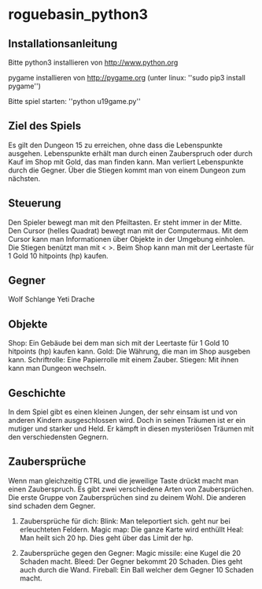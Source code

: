 # roguebasin_python3

## Installationsanleitung

Bitte python3 installieren von http://www.python.org

pygame installieren von http://pygame.org 
(unter linux: ''sudo pip3 install pygame'')

Bitte spiel starten: ''python u19game.py''

## Ziel des Spiels
Es gilt den Dungeon 15 zu erreichen, ohne dass die Lebenspunkte ausgehen.
Lebenspunkte erhält man durch einen Zauberspruch oder durch Kauf im Shop mit Gold, das man finden kann.
Man verliert Lebenspunkte durch die Gegner.
Über die Stiegen kommt man von einem Dungeon zum nächsten.

## Steuerung

Den Spieler bewegt man mit den Pfeiltasten. Er steht immer in der Mitte.
Den Cursor (helles Quadrat) bewegt man mit der Computermaus.
Mit dem Cursor kann man Informationen über Objekte in der Umgebung einholen.
Die Stiegen benützt man mit < >.
Beim Shop kann man mit der Leertaste für 1 Gold 10 hitpoints (hp) kaufen.

## Gegner

Wolf
Schlange
Yeti
Drache

## Objekte

Shop: Ein Gebäude bei dem man sich mit der Leertaste für 1 Gold 10 hitpoints (hp) kaufen kann.
Gold: Die Währung, die man im Shop ausgeben kann.
Schriftrolle: Eine Papierrolle mit einem Zauber.
Stiegen: Mit ihnen kann man Dungeon wechseln.

## Geschichte

In dem Spiel gibt es einen kleinen Jungen, der sehr einsam ist und
von anderen Kindern ausgeschlossen wird. Doch in seinen Träumen ist 
er ein mutiger und starker und Held. Er kämpft in diesen 
mysteriösen Träumen mit den verschiedensten Gegnern.

## Zaubersprüche

Wenn man gleichzeitig CTRL und die jeweilige Taste drückt macht man einen Zauberspruch.
Es gibt zwei verschiedene Arten von Zaubersprüchen. Die erste Gruppe von Zaubersprüchen sind zu 
deinem Wohl. Die anderen sind schaden dem Gegner.

1. Zaubersprüche für dich:
Blink: Man teleportiert sich. geht nur bei erleuchteten Feldern.
Magic map: Die ganze Karte wird enthüllt
Heal: Man heilt sich 20 hp. Dies geht über das Limit der hp.

2. Zaubersprüche gegen den Gegner:
Magic missile: eine Kugel die 20 Schaden macht.
Bleed: Der Gegner bekommt 20 Schaden. Dies geht auch durch die Wand.
Fireball: Ein Ball welcher dem Gegner 10 Schaden macht.

